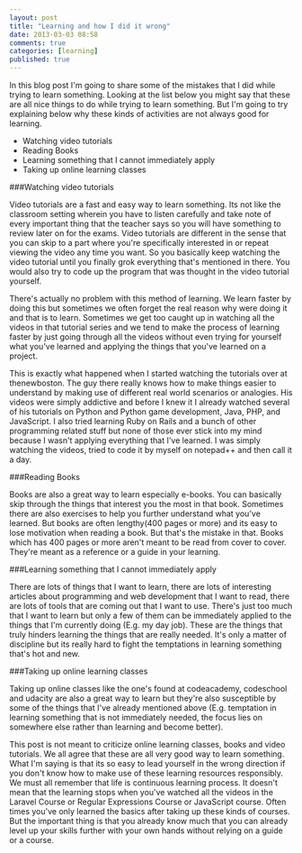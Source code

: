 ```yaml
---
layout: post
title: "Learning and how I did it wrong"
date: 2013-03-03 08:58
comments: true
categories: [learning]
published: true
---
```


In this blog post I'm going to share some of the mistakes that I did while trying to learn something. Looking at the list below you might say that these are all nice things to do while trying to learn something. But I'm going to try explaining below why these kinds of activities are not always good for learning.

- Watching video tutorials
- Reading Books
- Learning something that I cannot immediately apply
- Taking up online learning classes


<!--More-->


###Watching video tutorials

Video tutorials are a fast and easy way to learn something. 
Its not like the classroom setting wherein you have to listen carefully and take note of every important thing that the teacher says so you will have something to review later on for the exams. 
Video tutorials are different in the sense that you can skip to a part where you're specifically interested in or repeat viewing the video any time you want.
So you basically keep watching the video tutorial until you finally grok everything that's mentioned in there. You would also try to code up the program that was thought in the video tutorial yourself.

There's actually no problem with this method of learning. We learn faster by doing this but sometimes we often forget the real reason why were doing it and that is to learn.
Sometimes we get too caught up in watching all the videos in that tutorial series and we tend to make the process of learning faster by just going through all the videos without even trying for yourself what you've learned and applying the things that you've learned on a project.

This is exactly what happened when I started watching the tutorials over at thenewboston. The guy there really knows how to make things easier to understand by making use of different real world scenarios or analogies. His videos were simply addictive and before I knew it I already watched several of his tutorials on Python and Python game development, Java, PHP, and JavaScript.
I also tried learning Ruby on Rails and a bunch of other programming related stuff but none of those ever stick into my mind because I wasn't applying everything that I've learned. I was simply watching the videos, tried to code it by myself on notepad++ and then call it a day.


###Reading Books

Books are also a great way to learn especially e-books. 
You can basically skip through the things that interest you the most
in that book. Sometimes there are also exercises 
to help you further understand what you've learned.
But books are often lengthy(400 pages or more) and its easy to lose motivation
when reading a book. But that's the mistake in that. 
Books which has 400 pages or more aren't meant to be read from cover to cover. 
They're meant as a reference or a guide in your learning.


###Learning something that I cannot immediately apply

There are lots of things that I want to learn, there are lots of interesting articles about programming and web development that I want to read, there are lots of tools that are coming out that I want to use. 
There's just too much that I want to learn but only a few of them can be immediately applied to the things that I'm currently doing (E.g. my day job).
These are the things that truly hinders learning the things that are really needed.
It's only a matter of discipline but its really hard to fight the temptations in learning something that's hot and new.


###Taking up online learning classes

Taking up online classes like the one's found at codeacademy, codeschool and udacity are also a great way to learn but they're also susceptible by some of the things that I've already mentioned above (E.g. temptation in learning something that is not immediately needed, the focus lies on somewhere else rather than learning and become better).


This post is not meant to criticize online learning classes, books and video tutorials. 
We all agree that these are all very good way to learn something.
What I'm saying is that its so easy to lead yourself in the wrong direction if you don't know how to make use of these learning resources responsibly. 
We must all remember that life is continuous learning process. 
It doesn't mean that the learning stops when you've watched all the videos in the Laravel Course or Regular Expressions Course or JavaScript course.
Often times you've only learned the basics after taking up these kinds of courses.
But the important thing is that you already know much that you can already level up your skills further with your own hands without relying on a guide or a course. 

